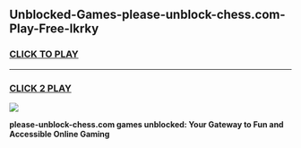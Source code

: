 
## Unblocked-Games-please-unblock-chess.com-Play-Free-lkrky
<h3>
<a href="https://premium76.site?title=please-unblock-chess.com&ref=20M">CLICK TO PLAY</a></h3>
<hr>

<h3>
<a href="https://premium76.site?title=please-unblock-chess.com&ref=20M">CLICK 2 PLAY</a>
  
</h3>

<a href="https://premium76.site?title=please-unblock-chess.com&ref=19M"><img src="https://clearcache.store/games.png"></a>


**please-unblock-chess.com games unblocked: Your Gateway to Fun and Accessible Online Gaming**
